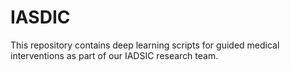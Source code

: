 # IASDIC
This repository contains deep learning scripts for guided medical interventions as part of our IADSIC research team.

